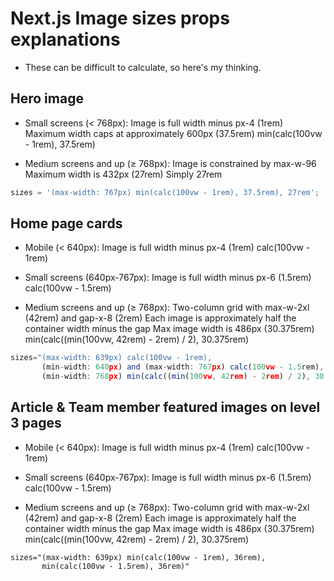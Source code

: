 # Next.js Image sizes props explanations

- These can be difficult to calculate, so here's my thinking.

## Hero image

- Small screens (< 768px):
  Image is full width minus px-4 (1rem)
  Maximum width caps at approximately 600px (37.5rem)
  min(calc(100vw - 1rem), 37.5rem)

- Medium screens and up (≥ 768px):
  Image is constrained by max-w-96
  Maximum width is 432px (27rem)
  Simply 27rem

```typescript
sizes = '(max-width: 767px) min(calc(100vw - 1rem), 37.5rem), 27rem';
```

## Home page cards

- Mobile (< 640px):
  Image is full width minus px-4 (1rem)
  calc(100vw - 1rem)

- Small screens (640px-767px):
  Image is full width minus px-6 (1.5rem)
  calc(100vw - 1.5rem)

- Medium screens and up (≥ 768px):
  Two-column grid with max-w-2xl (42rem) and gap-x-8 (2rem)
  Each image is approximately half the container width minus the gap
  Max image width is 486px (30.375rem)
  min(calc((min(100vw, 42rem) - 2rem) / 2), 30.375rem)

```typescript
sizes="(max-width: 639px) calc(100vw - 1rem),
       (min-width: 640px) and (max-width: 767px) calc(100vw - 1.5rem),
       (min-width: 768px) min(calc((min(100vw, 42rem) - 2rem) / 2), 30.375rem)"
```

## Article & Team member featured images on level 3 pages

- Mobile (< 640px):
  Image is full width minus px-4 (1rem)
  calc(100vw - 1rem)

- Small screens (640px-767px):
  Image is full width minus px-6 (1.5rem)
  calc(100vw - 1.5rem)

- Medium screens and up (≥ 768px):
  Two-column grid with max-w-2xl (42rem) and gap-x-8 (2rem)
  Each image is approximately half the container width minus the gap
  Max image width is 486px (30.375rem)
  min(calc((min(100vw, 42rem) - 2rem) / 2), 30.375rem)

```tsx
sizes="(max-width: 639px) min(calc(100vw - 1rem), 36rem),
       min(calc(100vw - 1.5rem), 36rem)"
```
